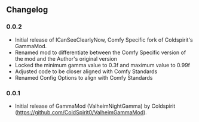## Changelog

### 0.0.2

  * Initial release of ICanSeeClearlyNow, Comfy Specific fork of Coldspirit's GammaMod.
  * Renamed mod to differentiate between the Comfy Specific version of the mod and the Author's original version
  * Locked the minimum gamma value to 0.3f and maximum value to 0.99f
  * Adjusted code to be closer aligned with Comfy Standards
  * Renamed Config Options to align with Comfy Standards

### 0.0.1

  * Initial release of GammaMod (ValheimNightGamma) by Coldspirit (https://github.com/ColdSpirit0/ValheimGammaMod).
